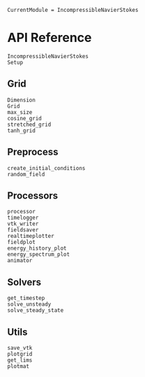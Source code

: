 ```@meta
CurrentModule = IncompressibleNavierStokes
```

# API Reference

```@docs
IncompressibleNavierStokes
Setup
```


## Grid

```@docs
Dimension
Grid
max_size
cosine_grid
stretched_grid
tanh_grid
```

## Preprocess

```@docs
create_initial_conditions
random_field
```

## Processors

```@docs
processor
timelogger
vtk_writer
fieldsaver
realtimeplotter
fieldplot
energy_history_plot
energy_spectrum_plot
animator
```

## Solvers

```@docs
get_timestep
solve_unsteady
solve_steady_state
```

## Utils

```@docs
save_vtk
plotgrid
get_lims
plotmat
```
